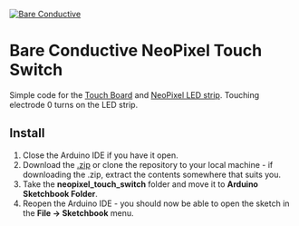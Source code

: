[![Bare Conductive](http://bareconductive.com/assets/images/LOGO_256x106.png)](http://www.bareconductive.com/)

# Bare Conductive NeoPixel Touch Switch
Simple code for the [Touch Board](http://www.bareconductive.com/shop/touch-board/) and [NeoPixel LED strip](https://www.adafruit.com/product/1138?length=2). Touching electrode 0 turns on the LED strip.

## Install

1. Close the Arduino IDE if you have it open.
1. Download the [.zip](https://github.com/BareConductive/neopixel_touch_switch/archive/public.zip) or clone the repository to your local machine - if downloading the .zip, extract the contents somewhere that suits you.
1. Take the **neopixel\_touch\_switch** folder and move it to **Arduino Sketchbook Folder**.
1. Reopen the Arduino IDE - you should now be able to open the sketch in the **File -> Sketchbook** menu.
